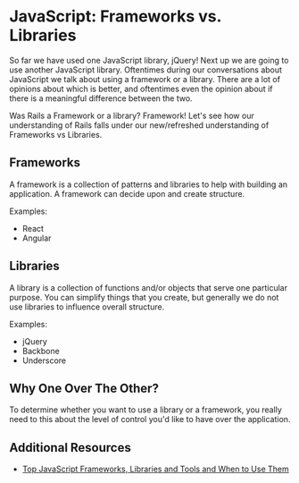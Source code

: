 # JavaScript: Frameworks vs. Libraries

So far we have used one JavaScript library, jQuery! Next up we are going to use another JavaScript library. Oftentimes during our conversations about JavaScript we talk about using a framework or a library. There are a lot of opinions about which is better, and oftentimes even the opinion about if there is a meaningful difference between the two.

Was Rails a Framework or a library? Framework! Let's see how our understanding of Rails falls under our new/refreshed understanding of Frameworks vs Libraries.

## Frameworks
A framework is a collection of patterns and libraries to help with building an application. A framework can decide upon and create structure.

Examples:
- React
- Angular

## Libraries
A library is a collection of functions and/or objects that serve one particular purpose. You can simplify things that you create, but generally we do not use libraries to influence overall structure.

Examples:
- jQuery
- Backbone
- Underscore

## Why One Over The Other?
To determine whether you want to use a library or a framework, you really need to this about the level of control you'd like to have over the application.

## Additional Resources
- [Top JavaScript Frameworks, Libraries and Tools and When to Use Them](https://www.sitepoint.com/top-javascript-frameworks-libraries-tools-use/)
